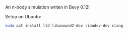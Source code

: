 An n-body simulation writen in Bevy 0.12!

Setup on Ubuntu:
```bash
sudo apt install lld libasound2-dev libudev-dev clang
```